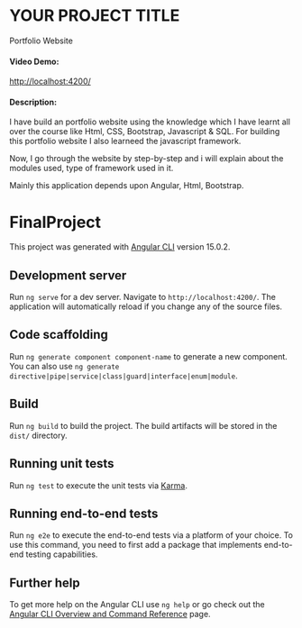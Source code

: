 # YOUR PROJECT TITLE

Portfolio Website

#### Video Demo:  <URL HERE>

[http://localhost:4200/](http://localhost:4200/)

#### Description:

I have build an portfolio website using the knowledge which I have learnt all over the course like Html, CSS, Bootstrap, Javascript & SQL. For building this portfolio website I also learneed the javascript framework.

Now, I go through the website by step-by-step and i will explain about the modules used, type of framework used in it.

Mainly this application depends upon Angular, Html, Bootstrap.




# FinalProject

This project was generated with [Angular CLI](https://github.com/angular/angular-cli) version 15.0.2.

## Development server

Run `ng serve` for a dev server. Navigate to `http://localhost:4200/`. The application will automatically reload if you change any of the source files.

## Code scaffolding

Run `ng generate component component-name` to generate a new component. You can also use `ng generate directive|pipe|service|class|guard|interface|enum|module`.

## Build

Run `ng build` to build the project. The build artifacts will be stored in the `dist/` directory.

## Running unit tests

Run `ng test` to execute the unit tests via [Karma](https://karma-runner.github.io).

## Running end-to-end tests

Run `ng e2e` to execute the end-to-end tests via a platform of your choice. To use this command, you need to first add a package that implements end-to-end testing capabilities.

## Further help

To get more help on the Angular CLI use `ng help` or go check out the [Angular CLI Overview and Command Reference](https://angular.io/cli) page.
